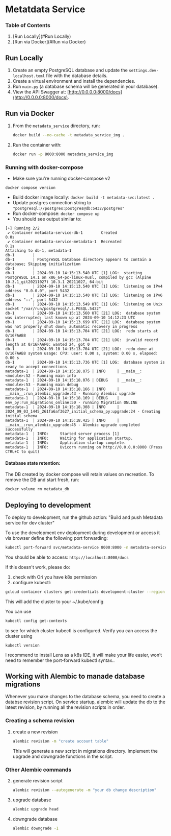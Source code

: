 
# Metatdata Service

### Table of Contents
1. [Run Locally](#Run Locally)
2. [Run via Docker](#Run via Docker)


## Run Locally

1. Create an empty PostgreSQL database and update the `settings.dev-localhost.toml` file with the database details.
2. Create a virtual environment and install the dependencies.
3. Run `main.py` (a database schema will be generated in your database).
4. View the API Swagger at: [http://0.0.0.0:8000/docs](http://0.0.0.0:8000/docs).

## Run via Docker

1. From the `metadata_service` directory, run:
   ```sh
   docker build --no-cache -t metadata_service_img .

2. Run the container with:
    ```sh
    docker run -p 8000:8000 metadata_service_img

### Running with docker-compose

- Make sure you're running docker-compose v2
```shell
docker compose version
```
- Build docker image locally: `docker build -t metadata-svc:latest .`
- Update postgres connection string to `"postgresql://postgres:postgres@db:5432/postgres"`
- Run docker-compose: `docker compose up`
- You should see output similar to:
```
[+] Running 2/2
 ✔ Container metadata-service-db-1        Created                                                                                                                                                                                 0.0s 
 ✔ Container metadata-service-metadata-1  Recreated                                                                                                                                                                               0.1s 
Attaching to db-1, metadata-1
db-1        | 
db-1        | PostgreSQL Database directory appears to contain a database; Skipping initialization
db-1        | 
db-1        | 2024-09-10 14:15:13.540 UTC [1] LOG:  starting PostgreSQL 14.1 on x86_64-pc-linux-musl, compiled by gcc (Alpine 10.3.1_git20211027) 10.3.1 20211027, 64-bit
db-1        | 2024-09-10 14:15:13.540 UTC [1] LOG:  listening on IPv4 address "0.0.0.0", port 5432
db-1        | 2024-09-10 14:15:13.540 UTC [1] LOG:  listening on IPv6 address "::", port 5432
db-1        | 2024-09-10 14:15:13.549 UTC [1] LOG:  listening on Unix socket "/var/run/postgresql/.s.PGSQL.5432"
db-1        | 2024-09-10 14:15:13.560 UTC [21] LOG:  database system was interrupted; last known up at 2024-09-10 14:12:23 UTC
db-1        | 2024-09-10 14:15:13.699 UTC [21] LOG:  database system was not properly shut down; automatic recovery in progress
db-1        | 2024-09-10 14:15:13.704 UTC [21] LOG:  redo starts at 0/16FAAB8
db-1        | 2024-09-10 14:15:13.704 UTC [21] LOG:  invalid record length at 0/16FAAF0: wanted 24, got 0
db-1        | 2024-09-10 14:15:13.704 UTC [21] LOG:  redo done at 0/16FAAB8 system usage: CPU: user: 0.00 s, system: 0.00 s, elapsed: 0.00 s
db-1        | 2024-09-10 14:15:13.736 UTC [1] LOG:  database system is ready to accept connections
metadata-1  | 2024-09-10 14:15:18.075 | INFO     | __main__:<module>:52 - Running main info
metadata-1  | 2024-09-10 14:15:18.076 | DEBUG    | __main__:<module>:53 - Running main debug
metadata-1  | 2024-09-10 14:15:18.166 | INFO     | __main__:run_alembic_upgrade:43 - Running Alembic upgrade
metadata-1  | 2024-09-10 14:15:18.169 | DEBUG    | env_py:run_migrations_online:50 - running Migration ONLINE
metadata-1  | 2024-09-10 14:15:18.308 | INFO     | 2024_09_03_1445_261fa6af3627_initial_schema_py:upgrade:24 - Creating initial schema
metadata-1  | 2024-09-10 14:15:18.425 | INFO     | __main__:run_alembic_upgrade:45 - Alembic upgrade completed successfully
metadata-1  | INFO:     Started server process [1]
metadata-1  | INFO:     Waiting for application startup.
metadata-1  | INFO:     Application startup complete.
metadata-1  | INFO:     Uvicorn running on http://0.0.0.0:8000 (Press CTRL+C to quit)
```

#### Database state retention:
The DB created by docker compose will retain values on recreation.
To remove the DB and start fresh, run:
```sh
docker volume rm metadata_db
```

## Deploying to development

To deploy to development, run the github action: "Build and push Metadata service for dev cluster"


To use the development env deployment during development or access it via browser
define the following port forwarding:
```sh
kubectl port-forward svc/metadata-service 8000:8000 -n metadata-service
```
You should be able to access:  `http://localhost:8000/docs`

If this doesn't work, please do:

1. check with Ori you have k8s permission
2. configure kubectl:
```sh
gcloud container clusters get-credentials development-cluster --region us-central1 --project codium-development
```
This will add the cluster to your ~/.kube/config

You can use
```sh
kubectl config get-contexts
```
to see for which cluster kubectl is configured. Verify you can access the cluster using
```shell
kubectl version
```
I recommend to install Lens as a k8s IDE, it will make your life easier, won’t need to remember the port-forward kubectl syntax..

## Working with Alembic to manade database migrations
Whenever you make changes to the database schema, 
you need to create a databse revision script.
On service startup, alembic will update the db to the latest revision, by running all the revision scripts in order.

### Creating a schema revision

1. create a new revision
    ```sh
    alembic revision -m "create account table"
    ```
   This will generate a new script in migrations directory.
   Implement the upgrade and downgrade functions in the script.

### Other Alembic commands

2. generate revision script
    ```sh
    alembic revision --autogenerate -m "your db change description"
    ```
2. upgrade database
    ```sh
    alembic upgrade head
    ```
3. downgrade database
    ```sh
    alembic downgrade -1
    ```